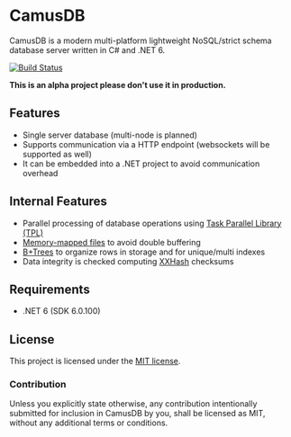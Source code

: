 CamusDB
=======
CamusDB is a modern multi-platform lightweight NoSQL/strict schema database server written in C# and .NET 6. 

[![Build Status](https://app.travis-ci.com/camusdb/camusdb.svg?branch=main)](https://app.travis-ci.com/camusdb/camusdb)

**This is an alpha project please don't use it in production.**

Features
--------
 - Single server database (multi-node is planned)
 - Supports communication via a HTTP endpoint (websockets will be supported as well)
 - It can be embedded into a .NET project to avoid communication overhead

Internal Features
-----------------
 - Parallel processing of database operations using [Task Parallel Library (TPL)](https://docs.microsoft.com/en-us/dotnet/standard/parallel-programming/task-parallel-library-tpl)
 - [Memory-mapped files](https://en.wikipedia.org/wiki/Memory-mapped_file) to avoid double buffering
 - [B+Trees](https://en.wikipedia.org/wiki/B%2B_tree) to organize rows in storage and for unique/multi indexes
 - Data integrity is checked computing [XXHash](https://cyan4973.github.io/xxHash/) checksums

## Requirements
 - .NET 6 (SDK 6.0.100)

## License

This project is licensed under the [MIT license](LICENSE).

### Contribution

Unless you explicitly state otherwise, any contribution intentionally submitted
for inclusion in CamusDB by you, shall be licensed as MIT, without any additional
terms or conditions.



